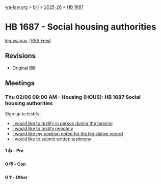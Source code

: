 [wa-law.org](/) > [bill](/bill/) > [2025-26](/bill/2025-26/) > [HB 1687](/bill/2025-26/hb/1687/)

# HB 1687 - Social housing authorities
[leg.wa.gov](https://app.leg.wa.gov/billsummary?BillNumber=1687&Year=2025&Initiative=false) | [RSS Feed](./rss.xml)

## Revisions
* [Original Bill](1/)

## Meetings
### Thu 02/06 08:00 AM - Housing (HOUS): HB 1687 Social housing authorities
Sign up to testify:
* [I would like to testify in person during the hearing](https://app.leg.wa.gov/csi/Testifier/Add?chamber=House&mId=32646&aId=163053&caId=25508&tId=1)
* [I would like to testify remotely](https://app.leg.wa.gov/csi/Testifier/Add?chamber=House&mId=32646&aId=163053&caId=25508&tId=2)
* [I would like my position noted for the legislative record](https://app.leg.wa.gov/csi/Testifier/Add?chamber=House&mId=32646&aId=163053&caId=25508&tId=3)
* [I would like to submit written testimony](https://app.leg.wa.gov/csi/Testifier/Add?chamber=House&mId=32646&aId=163053&caId=25508&tId=4)

#### 1 👍 - Pro

#### 0 👎 - Con

#### 0 ❓ - Other
